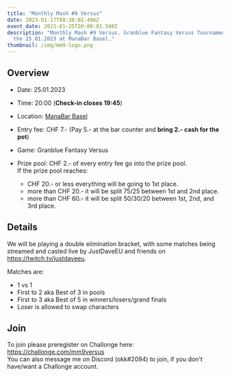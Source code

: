```yaml
---
title: "Monthly Mash #9 Versus"
date: 2023-01-17T08:38:02.496Z
event_date: 2023-01-25T20:00:02.500Z
description: "Monthly Mash #9 Versus. Granblue Fantasy Versus Tournament held on
  the 25.01.2023 at ManaBar Basel."
thumbnail: /img/mm9-logo.png
---
```

## Overview

* Date: 25.01.2023
* Time: 20:00 (**Check-in closes 19:45**)
* Location: [ManaBar Basel](https://manabar.ch/)
* Entry fee: CHF 7.- (Pay 5.- at the bar counter and **bring 2.- cash for the pot**)
* Game: Granblue Fantasy Versus
* Prize pool: CHF 2.- of every entry fee go into the prize pool.\
  If the prize pool reaches:

  * CHF 20.- or less everything will be going to 1st place.
  * more than CHF 20.- it will be split 75/25 between 1st and 2nd place.
  * more than CHF 60.- it will be split 50/30/20 between 1st, 2nd, and 3rd place.

## Details

We will be playing a double elimination bracket, with some matches being streamed and casted live by JustDaveEU and friends on <https://twitch.tv/justdaveeu>.

Matches are:

* 1 vs 1
* First to 2 aka Best of 3 in pools
* First to 3 aka Best of 5 in winners/losers/grand finals
* Loser is allowed to swap characters

## Join

To join please preregister on Challonge here: <https://challonge.com/mm9versus>\
You can also message me on Discord (okk#2094) to join, if you don't have/want a Challonge account.